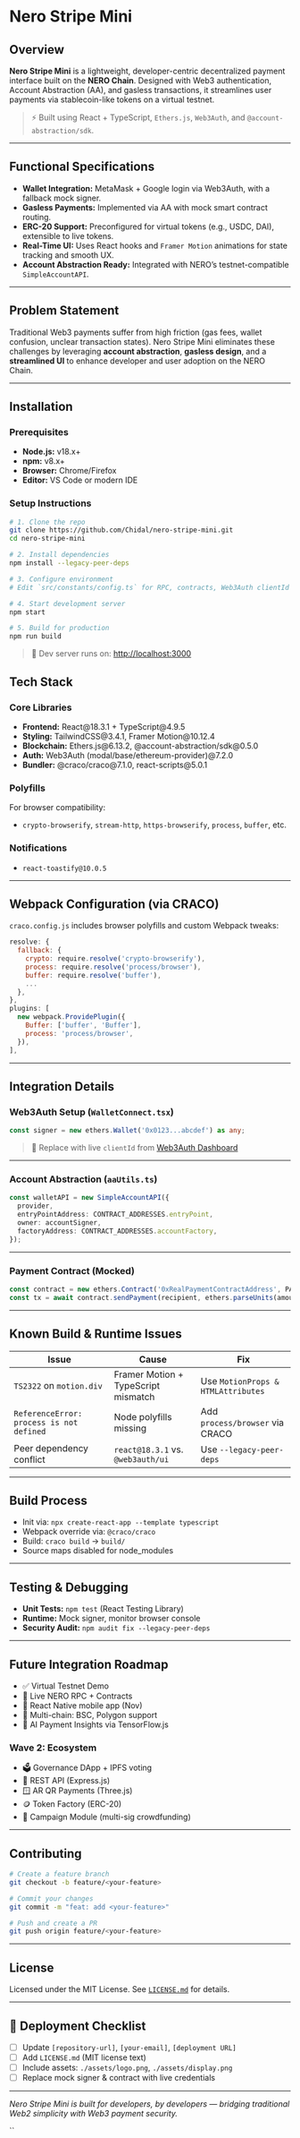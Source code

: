 # Nero Stripe Mini

## Overview

**Nero Stripe Mini** is a lightweight, developer-centric decentralized payment interface built on the **NERO Chain**. Designed with Web3 authentication, Account Abstraction (AA), and gasless transactions, it streamlines user payments via stablecoin-like tokens on a virtual testnet.

> ⚡ Built using React + TypeScript, `Ethers.js`, `Web3Auth`, and `@account-abstraction/sdk`.

---

## Functional Specifications

- **Wallet Integration:** MetaMask + Google login via Web3Auth, with a fallback mock signer.
- **Gasless Payments:** Implemented via AA with mock smart contract routing.
- **ERC-20 Support:** Preconfigured for virtual tokens (e.g., USDC, DAI), extensible to live tokens.
- **Real-Time UI:** Uses React hooks and `Framer Motion` animations for state tracking and smooth UX.
- **Account Abstraction Ready:** Integrated with NERO’s testnet-compatible `SimpleAccountAPI`.

---

## Problem Statement

Traditional Web3 payments suffer from high friction (gas fees, wallet confusion, unclear transaction states). Nero Stripe Mini eliminates these challenges by leveraging **account abstraction**, **gasless design**, and a **streamlined UI** to enhance developer and user adoption on the NERO Chain.

---

## Installation

### Prerequisites

- **Node.js:** v18.x+
- **npm:** v8.x+
- **Browser:** Chrome/Firefox
- **Editor:** VS Code or modern IDE

### Setup Instructions

```bash
# 1. Clone the repo
git clone https://github.com/Chidal/nero-stripe-mini.git
cd nero-stripe-mini

# 2. Install dependencies
npm install --legacy-peer-deps

# 3. Configure environment
# Edit `src/constants/config.ts` for RPC, contracts, Web3Auth clientId

# 4. Start development server
npm start

# 5. Build for production
npm run build
````

> 🔗 Dev server runs on: [http://localhost:3000](http://localhost:3000)


## Tech Stack

### Core Libraries

* **Frontend:** React\@18.3.1 + TypeScript\@4.9.5
* **Styling:** TailwindCSS\@3.4.1, Framer Motion\@10.12.4
* **Blockchain:** Ethers.js\@6.13.2, @account-abstraction/sdk\@0.5.0
* **Auth:** Web3Auth (modal/base/ethereum-provider)@7.2.0
* **Bundler:** @craco/craco\@7.1.0, react-scripts\@5.0.1

### Polyfills

For browser compatibility:

* `crypto-browserify`, `stream-http`, `https-browserify`, `process`, `buffer`, etc.

### Notifications

* `react-toastify@10.0.5`

---

## Webpack Configuration (via CRACO)

`craco.config.js` includes browser polyfills and custom Webpack tweaks:

```js
resolve: {
  fallback: {
    crypto: require.resolve('crypto-browserify'),
    process: require.resolve('process/browser'),
    buffer: require.resolve('buffer'),
    ...
  },
},
plugins: [
  new webpack.ProvidePlugin({
    Buffer: ['buffer', 'Buffer'],
    process: 'process/browser',
  }),
],
```

---

## Integration Details

### Web3Auth Setup (`WalletConnect.tsx`)

```ts
const signer = new ethers.Wallet('0x0123...abcdef') as any;
```

> 🔐 Replace with live `clientId` from [Web3Auth Dashboard](https://dashboard.web3auth.io)

---

### Account Abstraction (`aaUtils.ts`)

```ts
const walletAPI = new SimpleAccountAPI({
  provider,
  entryPointAddress: CONTRACT_ADDRESSES.entryPoint,
  owner: accountSigner,
  factoryAddress: CONTRACT_ADDRESSES.accountFactory,
});
```

---

### Payment Contract (Mocked)

```ts
const contract = new ethers.Contract('0xRealPaymentContractAddress', PAYMENT_ABI, signer);
const tx = await contract.sendPayment(recipient, ethers.parseUnits(amount, 18), selectedToken);
```

---

## Known Build & Runtime Issues

| Issue                                    | Cause                               | Fix                                |
| ---------------------------------------- | ----------------------------------- | ---------------------------------- |
| `TS2322` on `motion.div`                 | Framer Motion + TypeScript mismatch | Use `MotionProps & HTMLAttributes` |
| `ReferenceError: process is not defined` | Node polyfills missing              | Add `process/browser` via CRACO    |
| Peer dependency conflict                 | `react@18.3.1` vs. `@web3auth/ui`   | Use `--legacy-peer-deps`           |

---

## Build Process

* Init via: `npx create-react-app --template typescript`
* Webpack override via: `@craco/craco`
* Build: `craco build` → `build/`
* Source maps disabled for node\_modules

---

## Testing & Debugging

* **Unit Tests:** `npm test` (React Testing Library)
* **Runtime:** Mock signer, monitor browser console
* **Security Audit:** `npm audit fix --legacy-peer-deps`

---

## Future Integration Roadmap

* ✅ Virtual Testnet Demo
* 🔄 Live NERO RPC + Contracts
* 📱 React Native mobile app (Nov)
* 🌉 Multi-chain: BSC, Polygon support
* 🧠 AI Payment Insights via TensorFlow\.js

### Wave 2: Ecosystem 

* 🗳 Governance DApp + IPFS voting
* 🔌 REST API (Express.js)
* 🪟 AR QR Payments (Three.js)
* 🪙 Token Factory (ERC-20)
* 🧾 Campaign Module (multi-sig crowdfunding)

---

## Contributing

```bash
# Create a feature branch
git checkout -b feature/<your-feature>

# Commit your changes
git commit -m "feat: add <your-feature>"

# Push and create a PR
git push origin feature/<your-feature>
```

---

## License

Licensed under the MIT License.
See [`LICENSE.md`](LICENSE.md) for details.

---

## 📝 Deployment Checklist

* [ ] Update `[repository-url]`, `[your-email]`, `[deployment URL]`
* [ ] Add `LICENSE.md` (MIT license text)
* [ ] Include assets: `./assets/logo.png`, `./assets/display.png`
* [ ] Replace mock signer & contract with live credentials

---

*Nero Stripe Mini is built for developers, by developers — bridging traditional Web2 simplicity with Web3 payment security.*

``